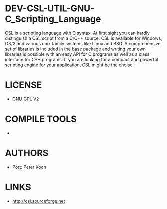 DEV-CSL-UTIL-GNU-C_Scripting_Language
=====================================

CSL is a scripting language with C syntax. At first sight you can hardly distinguish a CSL script from a C/C++ source. CSL is available for Windows, OS/2 and various unix family systems like Linux and BSD. A comprehensive set of libraries is included in the base package and writing your own libraries is possible with an easy API for C programs as well as a class interface for C++ programs. If you are looking for a compact and powerful scripting engine for your application, CSL might be the choise.

LICENSE
===============
* GNU GPL V2

COMPILE TOOLS
===============
* 

AUTHORS
===============
* Port: Peter Koch

LINKS
===============
* http://csl.sourceforge.net
